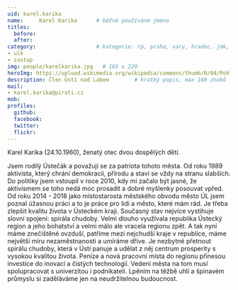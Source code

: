 ```yaml
---
uid: karel.karika
name:     Karel Karika  	# běžně používáné jméno
titles:
  before:
  after:
category:                 	# kategorie: rp, praha, vary, hradec, jmk, senat
- ulk
- zastup
img: people/karelkarika.jpg   # 165 x 220
heroImg: https://upload.wikimedia.org/wikipedia/commons/thumb/0/04/Pohled_z_vyhl%C3%ADdky_Skály_na_Úst%C3%AD_nad_Labem%2C_05-2013.JPG/1920px-Pohled_z_vyhl%C3%ADdky_Skály_na_Úst%C3%AD_nad_Labem%2C_05-2013.JPG
description: Člen Ústí nad Labem       	# kratký popis, max 160 znaků
mail:
- karel.karika@pirati.cz
mob:	
profiles:
  github:
  facebook: 
  twitter: 
  flickr: 
---
```


Karel Karika (24.10.1960), ženatý otec dvou dospělých dětí.

Jsem rodilý Ústečák a považuji se za patriota tohoto města. Od roku 1989 aktivista, který chrání demokracii, přírodu a staví se vždy na stranu slabších. Do politiky jsem vstoupil v roce 2010, kdy mi začalo být jasné, že aktivismem se toho nedá moc prosadit a dobré myšlenky posouvat vpřed. 
Od roku 2014 - 2018 jako místostarosta městského obvodu město ÚL jsem poznal úžasnou práci a to je práce pro lidi a město, které mám rád. Je třeba zlepšit kvalitu života v Ústeckém kraji. Současný stav nejvíce vystihuje slovní spojení: spirála chudoby. 
Velmi dlouho využívala republika Ústecký region a jeho bohatství a velmi málo ale vracela regionu zpět. A tak nyní máme znečištěné ovzduší, patříme mezi nejchudší kraje v republice, máme největší míru nezaměstnanosti a umíráme dříve. Je nezbytné přetnout spirálu chudoby, která v Ústí panuje a udělat z něj centrum prosperity s vysokou kvalitou života. 
Peníze a nová pracovní místa do regionu přinesou investice do inovací a čistých technologií. Vedení města na tom musí spolupracovat s univerzitou i podnikateli. Lpěním na těžbě uhlí a špinavém průmyslu si zaděláváme jen na neudržitelnou budoucnost.
